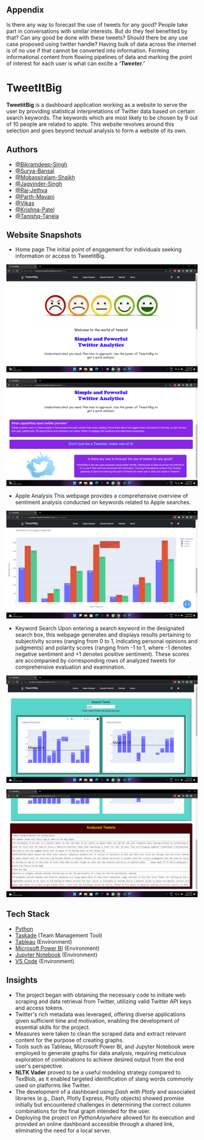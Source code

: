## Appendix

Is there any way to forecast the use of tweets for any good? People take part in conversations with similar interests. But do they feel benefited by that? Can any good be done with these tweets? Should there be any use case proposed using twitter handle? Having bulk of data across the internet is of no use if that cannot be converted into information. Forming informational content from flowing pipelines of data and marking the point of interest for each user is what can excite a **_‘Tweeter.’_**

# TweetItBig

**TweetitBig** is a dashboard application working as a website to serve the user by providing statistical interpretations of Twitter data based on certain search keywords.
The keywords which are most likely to be chosen by 9 out of 10 people are related to apple.
This website revolves around this selection and goes beyond textual analysis to form a website of its own.

## Authors

- [@Bikramdeep-Singh](https://github.com/BikramdeepSingh)
- [@Surya-Bansal](https://github.com/Surya-Bansal)
- [@Mobassiralam-Shaikh](https://github.com/mobassir20)
- [@Jagvinder-Singh](https://github.com/jagvindersingh)
- [@Raj-Jethva](https://github.com/JethvaRaj)
- [@Parth-Mavani](https://github.com/parth-mavani)
- [@Vikas](https://github.com/vicky5060)
- [@Krishna-Patel](https://github.com/Krisnaa15)
- [@Tanishq-Taneja](https://github.com/TanishqTaneja)


## Website Snapshots

- Home page
The initial point of engagement for individuals seeking information or access to TweetitBig.

![App Screenshot](https://github.com/BikramdeepSingh/TweetItBig/blob/main/media/main_page.png?raw=true)

![App Screenshot](https://github.com/BikramdeepSingh/TweetItBig/blob/main/media/main_page_2.png?raw=true)

- Apple Analysis
This webpage provides a comprehensive overview of sentiment analysis conducted on keywords related to Apple searches.

![App Screenshot](https://github.com/BikramdeepSingh/TweetItBig/blob/main/media/sen_vs_key.png?raw=true)

- Keyword Search
Upon entering a search keyword in the designated search box, this webpage generates and displays results pertaining to subjectivity scores (ranging from 0 to 1, indicating personal opinions and judgments) and polarity scores (ranging from -1 to 1, where -1 denotes negative sentiment and +1 denotes positive sentiment). These scores are accompanied by corresponding rows of analyzed tweets for comprehensive evaluation and examination.

![App Screenshot](https://github.com/BikramdeepSingh/TweetItBig/blob/main/media/sub_&_pol.png?raw=true)

![App Screenshot](https://github.com/BikramdeepSingh/TweetItBig/blob/main/media/analyzed_tweets.png?raw=true)
## Tech Stack

- [Python](https://www.python.org/) 
- [Taskade](https://www.taskade.com/spaces/U1y6MQruSmAsYwM7) (Team Management Tool)
- [Tableau](https://www.tableau.com/) (Environment)
- [Microsoft Power BI](https://powerbi.microsoft.com/en-ca/) (Environment)
- [Jupyter Notebook](https://jupyter.org/) (Environment)
- [VS Code](https://code.visualstudio.com/) (Environment)
## Insights

- The project began with obtaining the necessary code to initiate web scraping and data retrieval from Twitter, utilizing valid Twitter API keys and access tokens.
- Twitter's rich metadata was leveraged, offering diverse applications given sufficient time and motivation, enabling the development of essential skills for the project.
- Measures were taken to clean the scraped data and extract relevant content for the purpose of creating graphs.
- Tools such as Tableau, Microsoft Power BI, and Jupyter Notebook were employed to generate graphs for data analysis, requiring meticulous exploration of combinations to achieve desired output from the end user's perspective.
- __NLTK Vader__ proved to be a useful modeling strategy compared to TexBlob, as it enabled targeted identification of slang words commonly used on platforms like Twitter.
- The development of a dashboard using _Dash with Plotly_ and associated libraries (e.g., Dash, Plotly Express, Plotly objects) showed promise initially but encountered challenges in determining the correct column combinations for the final graph intended for the user.
- Deploying the project on _PythonAnywhere_ allowed for its execution and provided an online dashboard accessible through a shared link, eliminating the need for a local server.
